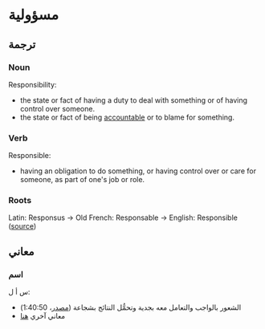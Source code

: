 

# مسؤولية

## ترجمة

### Noun

Responsibility: 
* the state or fact of having a duty to deal with something or of having control over someone.
* the state or fact of being [accountable](https://www.google.com/search?sca_esv=10710e6d746a2a0b&sxsrf=ACQVn0-auAoaajh9DCfv8THlAR3aFVHuhw:1714460000628&q=accountable&si=AKbGX_okpkrXRdHQwZu4Fe0iRe3urmhu2zRWKTN1tJl87_bis9M3gOnDa689SO94Bydh-jt5dM2LrMSO_sH1hnQEikZNewJLx2uOQA8YbThWCvbhHjpeGkM%3D&expnd=1&sa=X&ved=2ahUKEwj2qMaaremFAxVzgf0HHfTGAcAQyecJegQIQhAd) or to blame for something.

### Verb

Responsible:
* having an obligation to do something, or having control over or care for someone, as part of one's job or role.

### Roots

Latin: Responsus -> Old French: Responsable -> English: Responsible ([source](https://en.wiktionary.org/wiki/responsible#:~:text=English-,Etymology,the%20Old%20French%20variant%20responsible.))

## معاني

### اسم

س أ ل:
* الشعور بالواجب والتعامل معه بجدية وتحمُّل النتائج بشجاعة ([مصدر](https://youtu.be/wvjBmpxNw1k?t=6053)، 1:40:50)
* معاني آخري [هنا](https://www.arabdict.com/en/%D8%B9%D8%B1%D8%A8%D9%8A-%D8%B9%D8%B1%D8%A8%D9%8A/%D9%85%D8%B3%D8%A4%D9%88%D9%84%D9%8A%D8%A9)
 
